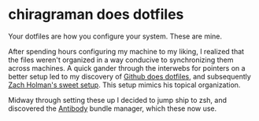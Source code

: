 # chiragraman does dotfiles

Your dotfiles are how you configure your system. These are mine.

After spending hours configuring my machine to my liking, I realized that the files weren't organized in a way conducive to synchronizing them across machines. A quick gander through the interwebs for pointers on a better setup led to my discovery of [Github does dotfiles](https://dotfiles.github.io/), and subsequently [Zach Holman's sweet setup](https://github.com/holman/dotfiles). This setup mimics his topical organization.

Midway through setting these up I decided to jump ship to zsh, and discovered the [Antibody](https://github.com/getantibody/antibody) bundle manager, which these now use.  
